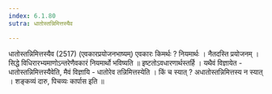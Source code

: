 ```yaml
---
index: 6.1.80
sutra: धातोस्तन्निमित्तस्यैव

---
```

धातोस्तन्निमित्तस्यैव (2517) (एवकारप्रयोजनभाष्यम्) एवकारः किमर्थः ? नियमार्थः । नैतदस्ति प्रयोजनम् । सिद्धे विधिरारभ्यमाणोऽन्तरेणैवकारं नियमार्थो भविष्यति ॥ इष्टतोऽवधारणार्थस्तर्हि । यथैवं विज्ञायेत  -  धातोस्तन्निमित्तस्यैवेति, मैवं विज्ञायि  -  धातोरेव तन्निमित्तस्येति । किं च स्यात् ? अधातोस्तन्निमित्तस्य न स्यात् । शङ्कव्यं दारु, पिचव्यः कार्पास इति ॥